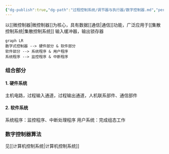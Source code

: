 ```yaml
---
{"dg-publish":true,"dg-path":"过程控制系统/调节器与执行器/数字控制器.md","permalink":"/过程控制系统/调节器与执行器/数字控制器/","dgPassFrontmatter":true,"noteIcon":"","created":"2024-10-08T10:26:32.288+08:00","updated":"2025-04-13T21:57:00.251+08:00"}
---
```



以[[微控制器\|微控制器]]为核心，具有数据[[通信\|通信]]功能，广泛应用于[[集散控制系统\|集散控制系统]]
输入缓冲器，输出锁存器
```mermaid
graph LR 
数字式控制器 --> 硬件部分 & 软件部分
软件部分 --> 系统程序 & 用户程序
系统程序 --> 监控程序 & 中断程序
```


### 组合部分

#### 1. 硬件系统
主机电路，过程输入通道，过程输出通道，人机联系部件、通信部件

#### 2. 软件系统
系统程序：监控程序、中断处理程序
用户系统：完成组态工作

### 数字控制器算法
见[[计算机控制系统\|计算机控制系统]]



